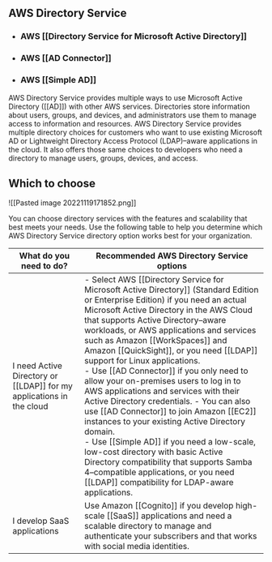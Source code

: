 ## AWS Directory Service
* ### AWS [[Directory Service for Microsoft Active Directory]]
* ### AWS [[AD Connector]]
* ### AWS [[Simple AD]]


AWS Directory Service provides multiple ways to use Microsoft Active Directory ([[AD]]) with other AWS services. Directories store information about users, groups, and devices, and administrators use them to manage access to information and resources. AWS Directory Service provides multiple directory choices for customers who want to use existing Microsoft AD or Lightweight Directory Access Protocol (LDAP)–aware applications in the cloud. It also offers those same choices to developers who need a directory to manage users, groups, devices, and access.

## Which to choose

![[Pasted image 20221119171852.png]]

You can choose directory services with the features and scalability that best meets your needs. Use the following table to help you determine which AWS Directory Service directory option works best for your organization.

| What do you need to do?                                          | Recommended AWS Directory Service options                                                                                                                                                                                                                                                                                                                                                                                                                                                                                                                                                                                                                                                                                                                                                                                                 |
| ---------------------------------------------------------------- | ----------------------------------------------------------------------------------------------------------------------------------------------------------------------------------------------------------------------------------------------------------------------------------------------------------------------------------------------------------------------------------------------------------------------------------------------------------------------------------------------------------------------------------------------------------------------------------------------------------------------------------------------------------------------------------------------------------------------------------------------------------------------------------------------------------------------------------------- |
| I need Active Directory or [[LDAP]] for my applications in the cloud | - Select AWS [[Directory Service for Microsoft Active Directory]] (Standard Edition or Enterprise Edition) if you need an actual Microsoft Active Directory in the AWS Cloud that supports Active Directory–aware workloads, or AWS applications and services such as Amazon [[WorkSpaces]] and Amazon [[QuickSight]], or you need [[LDAP]] support for Linux applications.<br> - Use [[AD Connector]] if you only need to allow your on-premises users to log in to AWS applications and services with their Active Directory credentials. - You can also use [[AD Connector]] to join Amazon [[EC2]] instances to your existing Active Directory domain.<br> - Use [[Simple AD]] if you need a low-scale, low-cost directory with basic Active Directory compatibility that supports Samba 4–compatible applications, or you need [[LDAP]] compatibility for LDAP-aware applications. |
| I develop SaaS applications                                      | Use Amazon [[Cognito]] if you develop high-scale [[SaaS]] applications and need a scalable directory to manage and authenticate your subscribers and that works with social media identities.                                                                                                                                                                                                                                                                                                                                                                                                                                                                                                                                                                                                                                                     |
